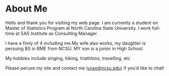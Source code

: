 # About Me
Hello and thank you for visiting my web page. I am currently a student on Master of Statistics Program at North Carolina State University.
I work full-time at SAS Institute as Consulting Manager.

I have a fimly of 4 including me.My wife also works, my daughter is persuing BS in BME from NCSU. MY son is a junior in High School.

My hobbies include singing, hiking, triathlons, travelling, etc

Please peruse my site and contact me (urao@ncsu.edu) if you’d like to chat!
